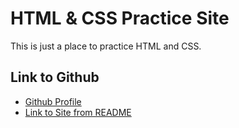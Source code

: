 # HTML & CSS Practice Site

This is just a place to practice HTML and CSS.

## Link to Github

* [Github Profile](https://github.com/ElusiveEllie)
* [Link to Site from README](https://ElusiveEllie.github.io)
